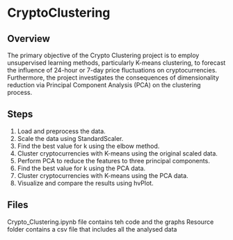 # CryptoClustering

## Overview
The primary objective of the Crypto Clustering project is to employ unsupervised learning methods, particularly K-means clustering, to forecast the influence of 24-hour or 7-day price fluctuations on cryptocurrencies. Furthermore, the project investigates the consequences of dimensionality reduction via Principal Component Analysis (PCA) on the clustering process.

## Steps

1. Load and preprocess the data.
2. Scale the data using StandardScaler.
3. Find the best value for k using the elbow method.
4. Cluster cryptocurrencies with K-means using the original scaled data.
5. Perform PCA to reduce the features to three principal components.
6. Find the best value for k using the PCA data.
7. Cluster cryptocurrencies with K-means using the PCA data.
8. Visualize and compare the results using hvPlot.

## Files
Crypto_Clustering.ipynb file contains teh code and the graphs
Resource folder contains a csv file that includes all the analysed data